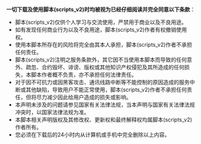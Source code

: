 **一切下载及使用脚本(scripts_v2)时均被视为已经仔细阅读并完全同意以下条款**：

- 脚本(scripts_v2)仅供个人学习与交流使用，严禁用于商业以及不良用途。
- 如有发现任何商业行为以及不良用途，脚本(scripts_v2)作者有权撤销使用权。
- 使用本脚本所存在的风险将完全由其本人承担，脚本(scripts_v2)作者不承担任何责任。
- 脚本(scripts_v2)注明之服务条款外，其它因不当使用本脚本而导致的任何意外、疏忽、合约毁坏、诽谤、版权或其他知识产权侵犯及其所造成的任何损失，本脚本作者概不负责，亦不承担任何法律责任。
- 对于因不可抗力或因黑客攻击、通讯线路中断等不能控制的原因造成的服务中断或其他缺陷，导致用户不能正常使用，脚本(scripts_v2)作者不承担任何责任，但将尽力减少因此给用户造成的损失或影响。
- 本声明未涉及的问题请参见国家有关法律法规，当本声明与国家有关法律法规冲突时，以国家法律法规为准。 
- 本脚本相关声明版权及其修改权、更新权和最终解释权均属脚本(scripts_v2)作者所有。
- 您必须在下载后的24小时内从计算机或手机中完全删除以上内容。
